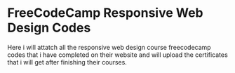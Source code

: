# FreeCodeCamp Responsive Web Design Codes
Here i will attatch all the responsive web design course freecodecamp codes that i have completed on their website and will upload the certificates that i will get after finishing their courses. 
